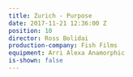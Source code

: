 ```yaml
---
title: Zurich - Purpose
date: 2017-11-21 12:36:00 Z
position: 10
director: Ross Bolidai
production-company: Fish Films
equipment: Arri Alexa Anamorphic
is-shown: false
---
```


